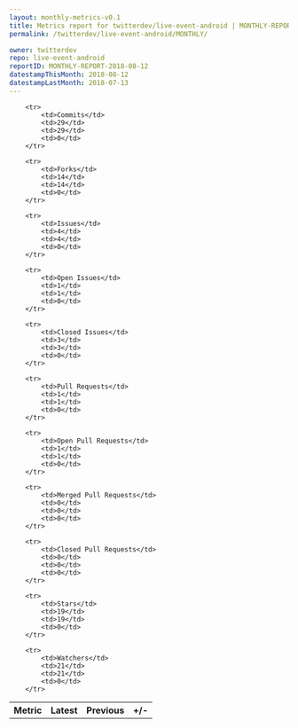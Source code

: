 ```yaml
---
layout: monthly-metrics-v0.1
title: Metrics report for twitterdev/live-event-android | MONTHLY-REPORT-2018-08-12 | 2018-08-12
permalink: /twitterdev/live-event-android/MONTHLY/

owner: twitterdev
repo: live-event-android
reportID: MONTHLY-REPORT-2018-08-12
datestampThisMonth: 2018-08-12
datestampLastMonth: 2018-07-13
---
```



<table style="width: 100%;">
    <tr>
        <th>Metric</th>
        <th>Latest</th>
        <th>Previous</th>
        <th>+/-</th>
    </tr>

        <tr>
            <td>Commits</td>
            <td>29</td>
            <td>29</td>
            <td>0</td>
        </tr>
        
        <tr>
            <td>Forks</td>
            <td>14</td>
            <td>14</td>
            <td>0</td>
        </tr>
        
        <tr>
            <td>Issues</td>
            <td>4</td>
            <td>4</td>
            <td>0</td>
        </tr>
        
        <tr>
            <td>Open Issues</td>
            <td>1</td>
            <td>1</td>
            <td>0</td>
        </tr>
        
        <tr>
            <td>Closed Issues</td>
            <td>3</td>
            <td>3</td>
            <td>0</td>
        </tr>
        
        <tr>
            <td>Pull Requests</td>
            <td>1</td>
            <td>1</td>
            <td>0</td>
        </tr>
        
        <tr>
            <td>Open Pull Requests</td>
            <td>1</td>
            <td>1</td>
            <td>0</td>
        </tr>
        
        <tr>
            <td>Merged Pull Requests</td>
            <td>0</td>
            <td>0</td>
            <td>0</td>
        </tr>
        
        <tr>
            <td>Closed Pull Requests</td>
            <td>0</td>
            <td>0</td>
            <td>0</td>
        </tr>
        
        <tr>
            <td>Stars</td>
            <td>19</td>
            <td>19</td>
            <td>0</td>
        </tr>
        
        <tr>
            <td>Watchers</td>
            <td>21</td>
            <td>21</td>
            <td>0</td>
        </tr>
        
</table>
